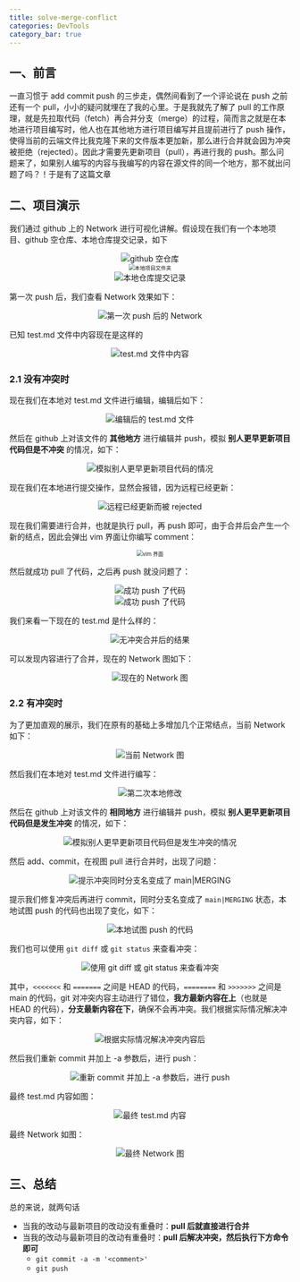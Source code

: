 ```yaml
---
title: solve-merge-conflict
categories: DevTools
category_bar: true
---
```


## 一、前言

一直习惯于 add commit push 的三步走，偶然间看到了一个评论说在 push 之前还有一个 pull，小小的疑问就埋在了我的心里。于是我就先了解了 pull 的工作原理，就是先拉取代码（fetch）再合并分支（merge）的过程，简而言之就是在本地进行项目编写时，他人也在其他地方进行项目编写并且提前进行了 push 操作，使得当前的云端文件比我克隆下来的文件版本更加新，那么进行合并就会因为冲突被拒绝（rejected）。因此才需要先更新项目（pull），再进行我的 push。那么问题来了，如果别人编写的内容与我编写的内容在源文件的同一个地方，那不就出问题了吗？！于是有了这篇文章

## 二、项目演示

我们通过 github 上的 Network 进行可视化讲解。假设现在我们有一个本地项目、github 空仓库、本地仓库提交记录，如下

<center><img src="https://dwj-oss.oss-cn-nanjing.aliyuncs.com/images/202402270029674.png" alt="github 空仓库" /></center>

<center><img src="https://dwj-oss.oss-cn-nanjing.aliyuncs.com/images/202402270029675.png" alt="本地项目文件夹" style="zoom:67%;" /></center>

<center><img src="https://dwj-oss.oss-cn-nanjing.aliyuncs.com/images/202402270029676.png" alt="本地仓库提交记录" /></center>

第一次 push 后，我们查看 Network 效果如下：

<center><img src="https://dwj-oss.oss-cn-nanjing.aliyuncs.com/images/202402270029677.png" alt="第一次 push 后的 Network" /></center>

已知 test.md 文件中内容现在是这样的

<center><img src="https://dwj-oss.oss-cn-nanjing.aliyuncs.com/images/202402270029678.png" alt=" test.md 文件中内容" /></center>

### 2.1 没有冲突时

现在我们在本地对 test.md 文件进行编辑，编辑后如下：

<center><img src="https://dwj-oss.oss-cn-nanjing.aliyuncs.com/images/202402270029680.png" alt="编辑后的 test.md 文件" /></center>

然后在 github 上对该文件的 **其他地方** 进行编辑并 push，模拟 **别人更早更新项目代码但是不冲突** 的情况，如下：

<center><img src="https://dwj-oss.oss-cn-nanjing.aliyuncs.com/images/202402270029681.png" alt="模拟别人更早更新项目代码的情况" /></center>

现在我们在本地进行提交操作，显然会报错，因为远程已经更新：

<center><img src="https://dwj-oss.oss-cn-nanjing.aliyuncs.com/images/202402270029682.png" alt="远程已经更新而被 rejected" /></center>

现在我们需要进行合并，也就是执行 pull，再 push 即可，由于合并后会产生一个新的结点，因此会弹出 vim 界面让你编写 comment：

<center><img src="https://dwj-oss.oss-cn-nanjing.aliyuncs.com/images/202402270029683.png" alt=" vim 界面" style="zoom:67%;" /></center>

然后就成功 pull 了代码，之后再 push 就没问题了：

<center><img src="https://dwj-oss.oss-cn-nanjing.aliyuncs.com/images/202402270029684.png" alt="成功 push 了代码" /></center>

<center><img src="https://dwj-oss.oss-cn-nanjing.aliyuncs.com/images/202402270029685.png" alt="成功 push 了代码" /></center>

我们来看一下现在的 test.md 是什么样的：

<center><img src="https://dwj-oss.oss-cn-nanjing.aliyuncs.com/images/202402270029686.png" alt="无冲突合并后的结果" /></center>

可以发现内容进行了合并，现在的 Network 图如下：

<center><img src="https://dwj-oss.oss-cn-nanjing.aliyuncs.com/images/202402270029687.png" alt="现在的 Network 图" /></center>

### 2.2 有冲突时

为了更加直观的展示，我们在原有的基础上多增加几个正常结点，当前 Network 如下：

<center><img src="https://dwj-oss.oss-cn-nanjing.aliyuncs.com/images/202402270029688.png" alt="当前 Network 图" /></center>

然后我们在本地对 test.md 文件进行编写：

<center><img src="https://dwj-oss.oss-cn-nanjing.aliyuncs.com/images/202402270029689.png" alt="第二次本地修改" /></center>

然后在 github 上对该文件的 **相同地方** 进行编辑并 push，模拟 **别人更早更新项目代码但是发生冲突** 的情况，如下：

<center><img src="https://dwj-oss.oss-cn-nanjing.aliyuncs.com/images/202402270029690.png" alt="模拟别人更早更新项目代码但是发生冲突的情况" /></center>

然后 add、commit，在视图 pull 进行合并时，出现了问题：

<center><img src="https://dwj-oss.oss-cn-nanjing.aliyuncs.com/images/202402270029691.png" alt="提示冲突同时分支名变成了 main|MERGING" /></center>

提示我们修复冲突后再进行 commit，同时分支名变成了 `main|MERGING` 状态，本地试图 push 的代码也出现了变化，如下：

<center><img src="https://dwj-oss.oss-cn-nanjing.aliyuncs.com/images/202402270029692.png" alt="本地试图 push 的代码" /></center>

我们也可以使用 `git diff` 或 `git status` 来查看冲突：

<center><img src="https://dwj-oss.oss-cn-nanjing.aliyuncs.com/images/202402270029693.png" alt="使用 git diff 或 git status 来查看冲突" /></center>

其中，`<<<<<<<` 和 `=======` 之间是 HEAD 的代码，`========` 和 `>>>>>>>` 之间是 main 的代码，git 对冲突内容主动进行了错位，**我方最新内容在上**（也就是 HEAD 的代码），**分支最新内容在下**，确保不会再冲突。我们根据实际情况解决冲突内容，如下：

<center><img src="https://dwj-oss.oss-cn-nanjing.aliyuncs.com/images/202402270029694.png" alt="根据实际情况解决冲突内容后" /></center>

然后我们重新 commit 并加上 -a 参数后，进行 push：

<center><img src="https://dwj-oss.oss-cn-nanjing.aliyuncs.com/images/202402270029695.png" alt="重新 commit 并加上 -a 参数后，进行 push" /></center>

最终 test.md 内容如图：

<center><img src="https://dwj-oss.oss-cn-nanjing.aliyuncs.com/images/202402270029696.png" alt="最终 test.md 内容" /></center>

最终 Network 如图：

<center><img src="https://dwj-oss.oss-cn-nanjing.aliyuncs.com/images/202402270029697.png" alt="最终 Network 图" /></center>

## 三、总结

总的来说，就两句话

- 当我的改动与最新项目的改动没有重叠时：**pull 后就直接进行合并**
- 当我的改动与最新项目的改动有重叠时：**pull 后解决冲突，然后执行下方命令即可**
    - `git commit -a -m '<comment>'` 
    - `git push` 
